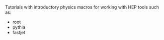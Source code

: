 Tutorials with introductory physics macros for working with HEP tools such as:
- root
- pythia
- fastjet

